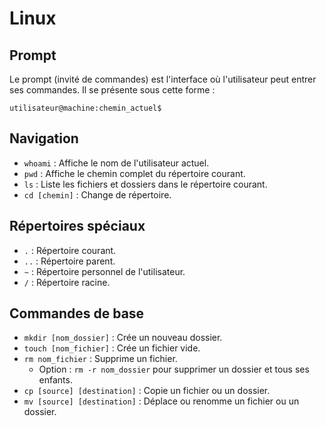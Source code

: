 # Linux

## Prompt

Le prompt (invité de commandes) est l'interface où l'utilisateur peut entrer ses commandes. Il se présente sous cette forme :
```
utilisateur@machine:chemin_actuel$
```

## Navigation

- `whoami` : Affiche le nom de l'utilisateur actuel.
- `pwd` : Affiche le chemin complet du répertoire courant.
- `ls` : Liste les fichiers et dossiers dans le répertoire courant.
- `cd [chemin]` : Change de répertoire.

## Répertoires spéciaux

- `.` : Répertoire courant.
- `..` : Répertoire parent.
- `~` : Répertoire personnel de l'utilisateur.
- `/` : Répertoire racine.

## Commandes de base
- `mkdir [nom_dossier]` : Crée un nouveau dossier.
- `touch [nom_fichier]` : Crée un fichier vide.
- `rm nom_fichier` : Supprime un fichier.
  - Option : `rm -r nom_dossier` pour supprimer un dossier et tous ses enfants.
- `cp [source] [destination]` : Copie un fichier ou un dossier.
- `mv [source] [destination]` : Déplace ou renomme un fichier ou un dossier.